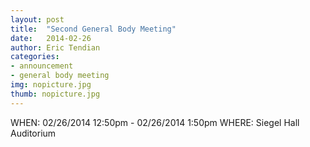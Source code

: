 ```yaml
---
layout: post
title:  "Second General Body Meeting"
date:   2014-02-26
author: Eric Tendian
categories: 
- announcement
- general body meeting
img: nopicture.jpg
thumb: nopicture.jpg
---
```


WHEN: 02/26/2014 12:50pm - 02/26/2014 1:50pm
WHERE: Siegel Hall Auditorium
